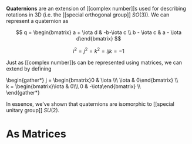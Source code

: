 **Quaternions** are an extension of [[complex number]]s used for describing rotations in 3D (i.e. the [[special orthogonal group]] $SO(3)$). We can represent a quaternion as

$$
q = \begin{bmatrix} a + \iota d & -b-\iota c \\ b - \iota c & a - \iota d\end{bmatrix}
$$

$$
i^2 = j^2 = k^2 = ijk = -1
$$

Just as [[complex number]]s can be represented using matrices, we can extend by defining

\begin{gather\*}
j = \begin{bmatrix}0 & \iota \\\\\ \iota & 0\end{bmatrix} \\\\\
k = \begin{bmatrix}\iota & 0\\\\\ 0 & -\iota\end{bmatrix} \\\\\
\end{gather\*}

In essence, we've shown that quaternions are isomorphic to [[special unitary group]] $SU(2)$.

# As Matrices